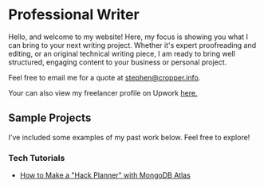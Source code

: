 # Professional Writer
Hello, and welcome to my website! Here, my focus is showing you what I can bring to your next writing project. Whether it's expert proofreading and editing, or an original technical writing piece, I am ready to bring well structured, engaging content to your business or personal project.

Feel free to email me for a quote at [stephen@cropper.info](mailto:stephen@cropper.info).

Your can also view my freelancer profile on Upwork [here.](https://www.upwork.com/o/profiles/users/~01cc05bc0870218c19/)

## Sample Projects

I've included some examples of my past work below. Feel free to explore!

### Tech Tutorials
* [How to Make a "Hack Planner" with MongoDB Atlas](https://stories.mlh.io/how-to-make-a-hack-planner-with-mongodb-8b6fa612645)

